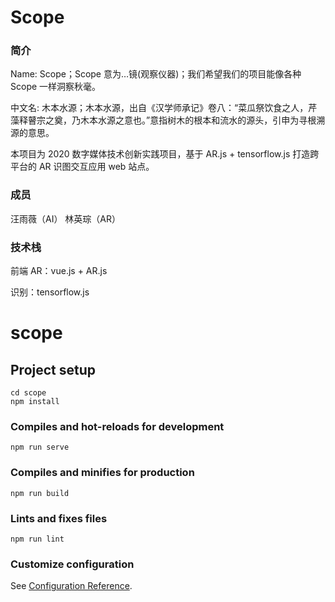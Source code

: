 # Scope

### 简介

Name: Scope；Scope 意为…镜(观察仪器)；我们希望我们的项目能像各种 Scope 一样洞察秋毫。

中文名: 木本水源；木本水源，出自《汉学师承记》卷八：“菜瓜祭饮食之人，芹藻释瞽宗之奠，乃木本水源之意也。”意指树木的根本和流水的源头，引申为寻根溯源的意思。

本项目为 2020 数字媒体技术创新实践项目，基于 AR.js + tensorflow.js 打造跨平台的 AR 识图交互应用 web 站点。

### 成员

汪雨薇（AI） 林英琮（AR）

### 技术栈

前端 AR：vue.js + AR.js

识别：tensorflow.js

# scope

## Project setup

```
cd scope
npm install
```

### Compiles and hot-reloads for development

```
npm run serve
```

### Compiles and minifies for production

```
npm run build
```

### Lints and fixes files

```
npm run lint
```

### Customize configuration

See [Configuration Reference](https://cli.vuejs.org/config/).
